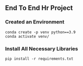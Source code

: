## End To End Hr Project

### Created an Environment
```
conda create -p venv python==3.9
conda activate venv/
```

### Install All Necessary Libraries
```
pip install -r requirements.txt
```